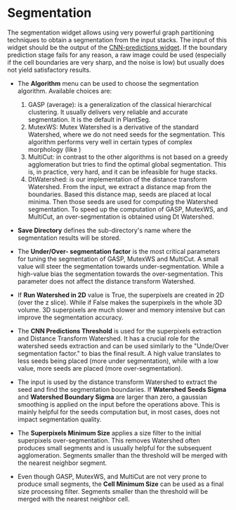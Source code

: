 # Segmentation

The segmentation widget allows using very powerful graph partitioning techniques to obtain a segmentation from the
input stacks.
The input of this widget should be the output of the [CNN-predictions widget](https://kreshuklab.github.io/plant-seg/chapters/plantseg_classic_gui/cnn_predictions/).
If the boundary prediction stage fails for any reason, a raw image could be used (especially if the cell boundaries are
 very sharp, and the noise is low) but usually does not yield satisfactory results.

* The **Algorithm** menu can be used to choose the segmentation algorithm. Available choices are:
    1. GASP (average): is a generalization of the classical hierarchical clustering. It usually delivers very
    reliable and accurate segmentation. It is the default in PlantSeg.
    2. MutexWS: Mutex Watershed is a derivative of the standard Watershed, where we do not need seeds for the
     segmentation. This algorithm performs very well in certain types of complex morphology (like )
    3. MultiCut: in contrast to the other algorithms is not based on a greedy agglomeration but tries to find the
    optimal global segmentation. This is, in practice, very hard, and it can be infeasible for huge stacks.
    4. DtWatershed: is our implementation of the distance transform Watershed. From the input, we extract a distance map
    from the boundaries. Based this distance map, seeds are placed at local minima. Then those seeds are used for
    computing the Watershed segmentation. To speed up the computation of GASP, MutexWS, and MultiCut, an over-segmentation
     is obtained using Dt Watershed.

* **Save Directory** defines the sub-directory's name where the segmentation results will be stored.

* The **Under/Over- segmentation factor** is the most critical parameters for tuning the segmentation of GASP,
MutexWS and MultiCut. A small value will steer the segmentation towards under-segmentation. While a high-value bias the
segmentation towards the over-segmentation. This parameter does not affect the distance transform Watershed.

* If **Run Watershed in 2D** value is True, the superpixels are created in 2D (over the z slice). While if False makes
the superpixels in the whole 3D volume. 3D superpixels are much slower and memory intensive but can improve
 the segmentation accuracy.

* The **CNN Predictions Threshold** is used for the superpixels extraction and Distance Transform Watershed. It has a
crucial role for the watershed seeds extraction and can be used similarly to the "Unde/Over segmentation factor."
to bias the final result.
A high value translates to less seeds being placed (more under segmentation), while with a low value, more seeds are
 placed (more over-segmentation).

* The input is used by the distance transform Watershed to extract the seed and find the segmentation boundaries.
If **Watershed Seeds Sigma** and **Watershed Boundary Sigma** are larger than
 zero, a gaussian smoothing is applied on the input before the operations above. This is mainly helpful for
 the seeds computation but, in most cases, does not impact segmentation quality.

* The **Superpixels Minimum Size** applies a size filter to the initial superpixels over-segmentation. This removes
Watershed often produces small segments and is usually helpful for the subsequent agglomeration.
 Segments smaller than the threshold will be merged with the nearest neighbor segment.

* Even though GASP, MutexWS, and MultiCut are not very prone to produce small segments, the **Cell Minimum Size** can
be used as a final size processing filter. Segments smaller than the threshold will be merged with the nearest
neighbor cell.
